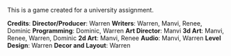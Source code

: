 This is a game created for a university assignment. 

**Credits**:
**Director/Producer**: Warren
**Writers**: Warren, Manvi, Renee, Dominic
**Programming**: Dominic, Warren
**Art Director**: Manvi
**3d Art**: Manvi, Renee, Warren, Dominic
**2d Art**: Manvi, Renee
**Audio**: Manvi, Warren
**Level Design**: Warren
**Decor and Layout**: Warren

